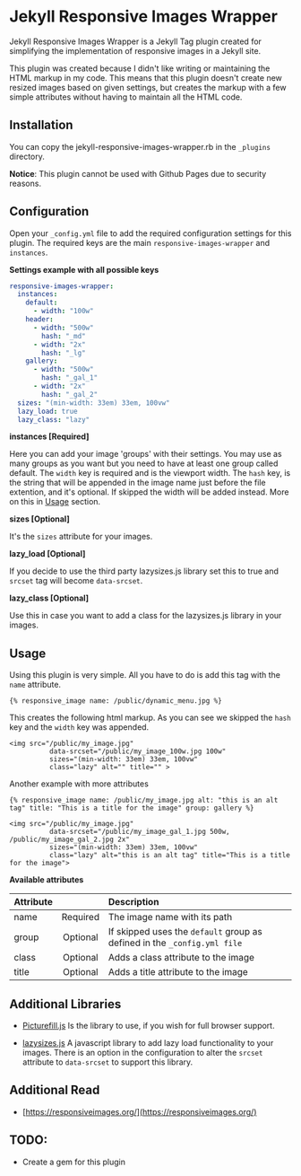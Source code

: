 # Jekyll Responsive Images Wrapper

Jekyll Responsive Images Wrapper is a Jekyll Tag plugin created for simplifying the implementation of responsive images in a Jekyll site.

This plugin was created because I didn't like writing or maintaining the HTML markup in my code.
This means that this plugin doesn't create new resized images based on given settings, but creates the markup with a few simple attributes without having to maintain all the HTML code.

## Installation

You can copy the jekyll-responsive-images-wrapper.rb in the `_plugins` directory.

**Notice**: This plugin cannot be used with Github Pages due to security reasons.

## Configuration

Open your `_config.yml` file to add the required configuration settings for this plugin.
The required keys are the main `responsive-images-wrapper` and `instances`.

**Settings example with all possible keys**

``` yaml
responsive-images-wrapper:
  instances:
    default:
      - width: "100w"
    header:
      - width: "500w"
        hash: "_md"
      - width: "2x"
        hash: "_lg"
    gallery:
      - width: "500w"
        hash: "_gal_1"
      - width: "2x"
        hash: "_gal_2"
  sizes: "(min-width: 33em) 33em, 100vw"
  lazy_load: true
  lazy_class: "lazy"

```
**instances [Required]**

Here you can add your image 'groups' with their settings. You may use as many groups as you want but you need to have at least one group called default. The `width` key is required and is the viewport width. The `hash` key, is the string that will be appended in the image name just before the file extention, and it's optional. If skipped the width will be added instead. More on this in [Usage](#usage) section.

**sizes [Optional]**

It's the `sizes` attribute for your images.

**lazy_load [Optional]**

If you decide to use the third party lazysizes.js library set this to true and `srcset` tag will become `data-srcset`.

**lazy_class [Optional]**

Use this in case you want to add a class for the lazysizes.js library in your images.


## Usage
Using this plugin is very simple. All you have to do is add this tag with the `name` attribute.

```
{% responsive_image name: /public/dynamic_menu.jpg %}
```


This creates the following html markup. As you can see we skipped the `hash` key and the `width` key was appended.

```
<img src="/public/my_image.jpg"
          data-srcset="/public/my_image_100w.jpg 100w"
          sizes="(min-width: 33em) 33em, 100vw"
          class="lazy" alt="" title="" >

```

Another example with more attributes

```
{% responsive_image name: /public/my_image.jpg alt: "this is an alt tag" title: "This is a title for the image" group: gallery %}
```

```
<img src="/public/my_image.jpg"
          data-srcset="/public/my_image_gal_1.jpg 500w, /public/my_image_gal_2.jpg 2x"
          sizes="(min-width: 33em) 33em, 100vw"
          class="lazy" alt="this is an alt tag" title="This is a title for the image">
```

**Available attributes**

| Attribute        |             | Description                                                              |
| ---------------- |:-----------:| :------------------------------------------------------------------------|
| name             | Required    | The image name with its path                                             |
| group            | Optional    | If skipped uses the `default` group as defined in the `_config.yml file` |
| class            | Optional    | Adds a class attribute to the image                                      |
| title            | Optional    | Adds a title attribute to the image                                      |

## Additional Libraries

* [Picturefill.js](https://github.com/scottjehl/picturefill)
Is the library to use, if you wish for full browser support.

* [lazysizes.js](https://github.com/aFarkas/lazysizes) A javascript library to add lazy load functionality to your images.
There is an option in the configuration to alter the `srcset` attribute to `data-srcset` to support this library.

## Additional Read

* [https://responsiveimages.org/](https://responsiveimages.org/)

## TODO:
* Create a gem for this plugin
